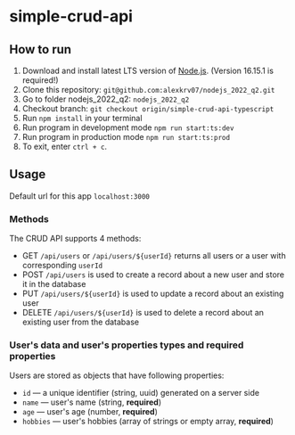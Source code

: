 # simple-crud-api

## How to run
1. Download and install latest LTS version of [Node.js](https://nodejs.org/en/). (Version 16.15.1 is required!)
2. Clone this repository: `git@github.com:alexkrv07/nodejs_2022_q2.git`
4. Go to folder nodejs_2022_q2: `nodejs_2022_q2`
5. Checkout branch: `git checkout origin/simple-crud-api-typescript`
6. Run `npm install` in your terminal
6. Run program in development mode `npm run start:ts:dev`
7. Run program in production mode `npm run start:ts:prod`
8. To exit, enter ```ctrl + c```.

## Usage

Default url for this app `localhost:3000`

### Methods

The CRUD API supports 4 methods:

- GET `/api/users` or `/api/users/${userId}` returns all users or a user with corresponding `userId`
- POST `/api/users` is used to create a record about a new user and store it in the database
- PUT `/api/users/${userId}` is used to update a record about an existing user
- DELETE `/api/users/${userId}` is used to delete a record about an existing user from the database

### User's data and user's properties types and required properties
Users are stored as objects that have following properties:

- `id` — a unique identifier (string, uuid) generated on a server side
- `name` — user's name (string, **required**)
- `age` — user's age (number, **required**)
- `hobbies` — user's hobbies (array of strings or empty array, **required**)
